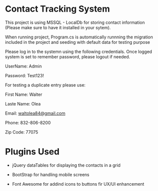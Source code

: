 # Contact Tracking System

This project is using MSSQL - LocalDb for storing contact information (Please make sure to have it installed in your sytem).

When running project, Program.cs is automatically runnning the migration included in the project and seeding with default data for testing purpose

Please log in to the systemn using the following credentials. Once logged system is set to remember password, please logout if needed.

UserName: Admin

Password: Test123!

For testing a duplicate entry please use: 

First Name: Walter	

Laste Name: Olea	

Email: waltolea84@gmail.com	

Phone: 832-806-8200	

Zip Code: 77075

# Plugins Used

* jQuery dataTables for displaying the contacts in a grid

* BootStrap for handling mobile screens

* Font Awesome for addind icons to buttons fir UX/UI enhancement
